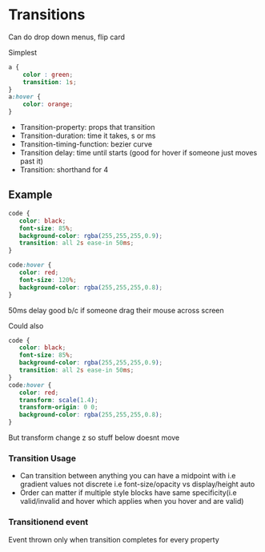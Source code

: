 # Transitions

Can do drop down menus, flip card

Simplest

```css
a {
    color : green;
    transition: 1s;
}
a:hover { 
    color: orange;
}
```

- Transition-property: props that transition
- Transition-duration: time it takes, s or ms
- Transition-timing-function: bezier curve 
- Transition delay: time until starts (good for hover if someone just moves past it)
- Transition: shorthand for 4

## Example

```css
code {
   color: black;
   font-size: 85%;
   background-color: rgba(255,255,255,0.9);
   transition: all 2s ease-in 50ms;
}

code:hover {
   color: red;
   font-size: 120%;
   background-color: rgba(255,255,255,0.8);
}
```

50ms delay good b/c if someone drag their mouse across screen

Could also

```css
code {
   color: black;
   font-size: 85%;
   background-color: rgba(255,255,255,0.9);
   transition: all 2s ease-in 50ms;
}
code:hover {
   color: red;
   transform: scale(1.4);
   transform-origin: 0 0;
   background-color: rgba(255,255,255,0.8);
}
```

But transform change z so stuff below doesnt move

### Transition Usage

- Can transition between anything you can have a midpoint with i.e gradient values not discrete i.e font-size/opacity vs display/height auto
- Order can matter if multiple style blocks have same specificity(i.e valid/invalid and hover which applies when you hover and are valid)

### Transitionend event

Event thrown only when transition completes for every property 